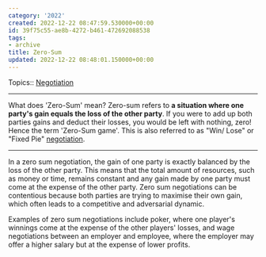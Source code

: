 ```yaml
---
category: '2022'
created: 2022-12-22 08:47:59.530000+00:00
id: 39f75c55-ae8b-4272-b461-472692088538
tags:
- archive
title: Zero-Sum
updated: 2022-12-22 08:48:01.150000+00:00
---
```

   
Topics:: [Negotiation](../topics/negotiation.md)   
   
   
---   
   
What does 'Zero-Sum' mean? Zero-sum refers to **a situation where one party's gain equals the loss of the other party**. If you were to add up both parties gains and deduct their losses, you would be left with nothing, zero! Hence the term 'Zero-Sum game'. This is also referred to as "Win/ Lose" or "Fixed Pie" [negotiation](../topics/negotiation.md).   
   
   
---   
   
In a zero sum negotiation, the gain of one party is exactly balanced by the loss of the other party. This means that the total amount of resources, such as money or time, remains constant and any gain made by one party must come at the expense of the other party. Zero sum negotiations can be contentious because both parties are trying to maximise their own gain, which often leads to a competitive and adversarial dynamic.   
   
Examples of zero sum negotiations include poker, where one player's winnings come at the expense of the other players' losses, and wage negotiations between an employer and employee, where the employer may offer a higher salary but at the expense of lower profits.